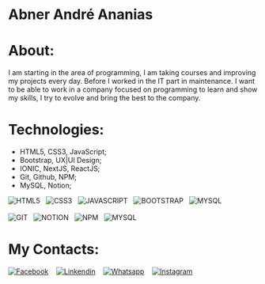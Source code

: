 # Abner André Ananias

# About:
I am starting in the area of ​​programming, I am taking courses and improving my projects every day. Before I worked in the IT part in maintenance. I want to be able to work in a company focused on programming to learn and show my skills, I try to evolve and bring the best to the company.

# Technologies:

* HTML5, CSS3, JavaScript;
* Bootstrap, UX|UI Design;
* IONIC, NextJS, ReactJS;
* Git, Github, NPM;
* MySQL, Notion;

![HTML5](https://cdn1.iconfinder.com/data/icons/logotypes/32/badge-html-5-64.png)&nbsp;&nbsp;
![CSS3](https://cdn1.iconfinder.com/data/icons/logotypes/32/badge-css-3-64.png)&nbsp;&nbsp;
![JAVASCRIPT](https://cdn4.iconfinder.com/data/icons/logos-and-brands/512/187_Js_logo_logos-64.png)&nbsp;&nbsp;
![BOOTSTRAP](https://cdn-icons-png.flaticon.com/64/5968/5968672.png)&nbsp;&nbsp;
![MYSQL](https://cdn0.iconfinder.com/data/icons/logos-brands-in-colors/128/react_color-64.png)<br><br>
![GIT](https://cdn3.iconfinder.com/data/icons/social-media-2169/24/social_media_social_media_logo_git-64.png)&nbsp;&nbsp;
![NOTION](https://img.icons8.com/doodle/64/notion.png)&nbsp;&nbsp;
![NPM](https://cdn1.iconfinder.com/data/icons/programing-development-8/24/npm_logo-64.png)&nbsp;&nbsp;
![MYSQL](https://cdn0.iconfinder.com/data/icons/flat-design-database-set-5/24/mysql-badge-64.png)


# My Contacts:

[![Facebook](https://cdn1.iconfinder.com/data/icons/logotypes/32/square-facebook-64.png)](https://www.facebook.com/abnerandre.ananias.5)&nbsp;&nbsp;&nbsp;
[![Linkendin](https://cdn1.iconfinder.com/data/icons/logotypes/32/square-linkedin-64.png)](https://www.linkedin.com/in/abner-andr%C3%A9-ananias-423a641a2/)&nbsp;&nbsp;&nbsp;
[![Whatsapp](https://cdn3.iconfinder.com/data/icons/2018-social-media-logotypes/1000/2018_social_media_popular_app_logo-whatsapp-64.png)](https://api.whatsapp.com/send?phone=5516996135250&text=Ol%C3%A1%2C%20Gostaria%20de%20Entrar%20Em%20Contato)&nbsp;&nbsp;&nbsp;
[![Instagram](https://cdn2.iconfinder.com/data/icons/social-media-applications/64/social_media_applications_3-instagram-64.png)](https://www.instagram.com/abner.andre/)



